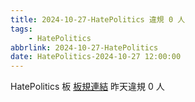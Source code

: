 ```yaml
---
title: 2024-10-27-HatePolitics 違規 0 人
tags:
    - HatePolitics
abbrlink: 2024-10-27-HatePolitics
date: HatePolitics-2024-10-27 12:00:00
---
```

HatePolitics 板 [板規連結](https://www.ptt.cc/bbs/HatePolitics/M.1617115262.A.D60.html)
昨天違規 0 人
